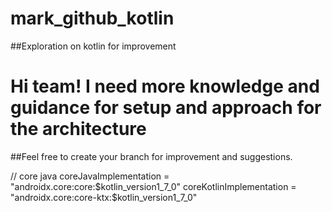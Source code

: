 # mark_github_kotlin
##Exploration on kotlin for improvement

# Hi team! I need more knowledge and guidance for setup and approach for the architecture
 ##Feel free to create your branch for improvement and suggestions.

// core java
coreJavaImplementation = "androidx.core:core:$kotlin_version1_7_0"
coreKotlinImplementation = "androidx.core:core-ktx:$kotlin_version1_7_0"

[//]: # ()
[//]: # (    //Material)

[//]: # (    material_version1_6_1 = "1.6.1")

[//]: # (    googleDependencies = [)

[//]: # (            material: "com.google.android.material:material:$material_version1_6_1")

[//]: # (    ])

[//]: # ()
[//]: # (    //AndroidX)

[//]: # (    androidxVersion1_2_1 = "1.2.1")

[//]: # (    androidxVersion1_5_1 = "1.5.1")

[//]: # (    androidxVersion1_5_3 = "1.5.3")

[//]: # (    androidxVersion1_5_0 = "1.5.0")

[//]: # (    androidxVersion2_1_4 = "2.1.4")

[//]: # (    androidxVersion2_4_3 = "2.4.3")

[//]: # (    androidxVersion2_5_1 = "2.5.1")

[//]: # (    androidxVersion3_4_0 = "3.4.0")

[//]: # ()
[//]: # (    androidxDependencies = [)

[//]: # (            activity             : "androidx.activity:activity-ktx:$androidxVersion1_5_0",)

[//]: # (            appcompat            : "androidx.appcompat:appcompat:$androidxVersion1_5_1",)

[//]: # (            constraintLayout     : "androidx.constraintlayout:constraintlayout:$androidxVersion2_1_4",)

[//]: # (            espresso             : "androidx.test.espresso:espresso-core:$androidxVersion3_4_0",)

[//]: # (            fragment             : "androidx.fragment:fragment-ktx:$androidxVersion1_5_3",)

[//]: # (            liveData             : "androidx.lifecycle:lifecycle-livedata-ktx:$androidxVersion2_5_1",)

[//]: # (            lifecycle            : "androidx.lifecycle:lifecycle-runtime-ktx:$androidxVersion2_5_1",)

[//]: # (            lifecycleCompiler    : "androidx.lifecycle:lifecycle-compiler:$androidxVersion2_5_1",)

[//]: # (            lifecycleCompilerJ8  : "androidx.lifecycle:lifecycle-common-java8:$androidxVersion2_5_1",)

[//]: # (            room                 : "androidx.room:room-runtime:$androidxVersion2_4_3",)

[//]: # (            roomCompiler         : "androidx.room:room-compiler:$androidxVersion2_4_3",)

[//]: # (            recyclerView         : "androidx.recyclerview:recyclerview:$androidxVersion1_2_1",)

[//]: # (            viewModel            : "androidx.lifecycle:lifecycle-viewmodel-ktx:$androidxVersion2_5_1",)

[//]: # (            navigationFragmentKtx: "androidx.navigation:navigation-fragment-ktx:$nav_version2_5_2",)

[//]: # (            navigationUiKtx      : "androidx.navigation:navigation-ui-ktx:$nav_version2_5_2")

[//]: # ()
[//]: # (    ])

[//]: # ()
[//]: # (    coroutineVersion = "1.3.9")

[//]: # (    coroutineDependencies = "org.jetbrains.kotlinx:kotlinx-coroutines-android:$coroutineVersion")

[//]: # ()
[//]: # (    jUnit = '4.13.2')

[//]: # (    jUnit1_1_3 = '1.1.3')

[//]: # ()
[//]: # (    testImplementationJunit = "junit:junit:$jUnit")

[//]: # (    androidTestImplementationJunit = "androidx.test.ext:junit:$jUnit1_1_3")

[//]: # ()
[//]: # (    hiltDependencies = [)

[//]: # (            hiltDager   : "com.google.dagger:hilt-android:$hilt_version2_35",)

[//]: # (            hiltCompiler: "com.google.dagger:hilt-compiler:$hilt_version2_35")

[//]: # (    ])

[//]: # ()
[//]: # (    retrofit2_9_0 = '2.9.0')

[//]: # (    retrofitDependencies = [)

[//]: # (            retrofit: "com.squareup.retrofit2:retrofit:$retrofit2_9_0",)

[//]: # (            moshi   : "com.squareup.retrofit2:converter-moshi:$retrofit2_9_0",)

[//]: # (            gson    : "com.squareup.retrofit2:converter-gson:$retrofit2_9_0")

[//]: # (    ])

[//]: # ()
[//]: # (    okhttp4_9_3 = "4.9.3")

[//]: # (    okhttpDependencies = [)

[//]: # (            okhttp       : "com.squareup.okhttp3:okhttp:$okhttp4_9_3",)

[//]: # (            okhttpLogging: "com.squareup.okhttp3:logging-interceptor:$okhttp4_9_3")

[//]: # (    ])

[//]: # ()
[//]: # (    timber5_0_1 = '5.0.1')

[//]: # (    timberDependencies = "com.jakewharton.timber:timber:$timber5_0_1")

[//]: # ()
[//]: # (    glide4_14_2 = '4.14.2')

[//]: # (    glideDependencies = [)

[//]: # (            glide        : "com.github.bumptech.glide:glide:$glide4_14_2",)

[//]: # (            glideCompiler: "com.github.bumptech.glide:compiler:$glide4_14_2")

[//]: # (    ])
